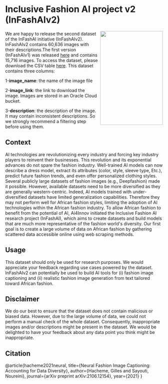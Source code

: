 # Inclusive Fashion AI project v2 (InFashAIv2)
<img align="right" src="https://github.com/hgilles06/infashaiv2/blob/main/Image_18678.jpg?raw=true " width="200" height="300" />

We are happy to release the second dataset of the InFashAI initiative (InFashAIv2). InFashAIv2 contains 60,636 images with their descriptions.The first version (InFashAIv1) was released [here](https://github.com/hgilles06/infashai) and contains 15,716 images.
To access the dataset, please download the CSV table [here](https://drive.google.com/file/d/14CeDWPJA4EhCuvK-VTjznRTLWayaRFms/view?usp=sharing). This dataset contains three columns:

1-**image_name**: the name of the image file

2-**image_link**: the link to download the image. Images are stored in an Oracle Cloud bucket.

3-**description**: the description of the image. It may contain inconsistent descriptions. So we strongly recommend a filtering step before using them.

## Context 
AI technologies are revolutionizing every industry and forcing key industry players to reinvent their businesses. This revolution and its exponential advances do not spare the fashion industry. Well-trained AI models can now describe a dress model, extract its attributes (color, style, sleeve type, Etc.), predict future fashion trends, and even offer personalized clothing styles. Several publicly large datasets of fashion images (e.g., Deepfashion) made it possible.
However, available datasets need to be more diversified as they are generally western-centric. Indeed, AI models trained with under-diversified datasets have limited generalization capabilities. Therefore they may not perform well for African fashion styles, limiting the adoption of AI technologies within the African fashion industry.
To allow African fashion to benefit from the potential of AI, Ai4Innov initiated the Inclusive Fashion AI research project (InFashAI), which aims to create datasets and build models that are much more representative of the fashion world's diversity. Our first goal is to create a large volume of data on African fashion by gathering scattered data accessible online using web scraping methods.


## Usage
This dataset should only be used for research purposes. We would appreciate your feedback regarding use cases powered by the dataset. 
InFashAIv2 can potentially be used to build AI tools for (i) fashion image captioning and (ii) realistic fashion image generation from text tailored toward African fashion.

## Disclaimer
We do our best to ensure that the dataset does not contain malicious or biased data. However, due to the large volume of data, we could not perform a manual check of the whole dataset. Consequently, inappropriate images and/or descriptions might be present in the dataset. We would be delighted to have your feedback about any data point you think might be inappropriate.

## Citation
@article{hacheme2021neural, title={Neural Fashion Image Captioning: Accounting for Data Diversity}, author={Hacheme, Gilles and Sayouti, Noureini}, journal={arXiv preprint arXiv:2106.12154}, year={2021} }
